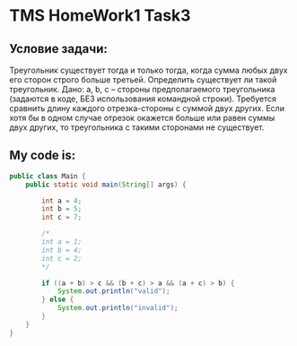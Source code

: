 # TMS HomeWork1 Task3
## Условие задачи:
Треугольник существует тогда и только тогда, когда сумма любых двух его сторон строго больше третьей. Определить существует ли такой треугольник. Дано: a, b, c – стороны предполагаемого треугольника (задаются в коде, БЕЗ использования командной строки). Требуется сравнить длину каждого отрезка-стороны с суммой двух других. Если хотя бы в одном случае отрезок окажется больше или равен суммы двух других, то треугольника с такими сторонами не существует. 
## My code is:
```java
public class Main {
    public static void main(String[] args) {

        int a = 4;
        int b = 5;
        int c = 7;

		/*
		int a = 1;
        int b = 4;
        int c = 2;
        */

        if ((a + b) > c && (b + c) > a && (a + c) > b) {
            System.out.println("valid");
        } else {
            System.out.println("invalid");
        }
    }
}
```

